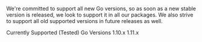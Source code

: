 We're committed to support all new Go versions, so as soon as a new stable version is released, we look to support it in all our packages. We also strive to support all old supported versions in future releases as well.

Currently Supported (Tested) Go Versions
1.10.x
1.11.x
